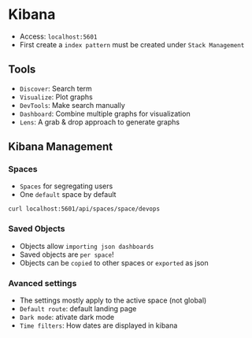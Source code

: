 # Kibana

- Access: `localhost:5601`
- First create a `index pattern` must be created under `Stack Management`

## Tools

- `Discover`: Search term
- `Visualize`: Plot graphs
- `DevTools`: Make search manually
- `Dashboard`: Combine multiple graphs for visualization
- `Lens`: A grab & drop approach to generate graphs

## Kibana Management

### Spaces

- `Spaces` for segregating users
- One `default` space by default

```shell
curl localhost:5601/api/spaces/space/devops
```

### Saved Objects

- Objects allow `importing json dashboards`
- Saved objects are `per space`!
- Objects can be `copied` to other spaces or `exported` as json

### Avanced settings

- The settings mostly apply to the active space (not global)
- `Default route`: default landing page
- `Dark mode`: ativate dark mode
- `Time filters`: How dates are displayed in kibana
